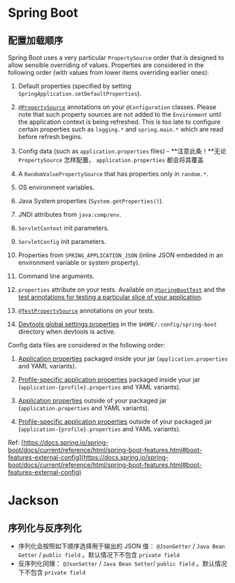 # Spring Boot
## 配置加载顺序
Spring Boot uses a very particular `PropertySource` order that is designed to allow sensible overriding of values. Properties are considered in the following order (with values from lower items overriding earlier ones):

1. Default properties (specified by setting `SpringApplication.setDefaultProperties`).

1. [`@PropertySource`](https://docs.spring.io/spring/docs/5.3.4/javadoc-api/org/springframework/context/annotation/PropertySource.html) annotations on your `@Configuration` classes. Please note that such property sources are not added to the `Environment` until the application context is being refreshed. This is too late to configure certain properties such as `logging.*` and `spring.main.*` which are read before refresh begins.

1. Config data (such as `application.properties` files) - **注意此条！**无论 `PropertySource` 怎样配置， `application.properties` 都会将其覆盖
1. A `RandomValuePropertySource` that has properties only in `random.*`.

1. OS environment variables.

1. Java System properties (`System.getProperties()`).

1. JNDI attributes from `java:comp/env`.

1. `ServletContext` init parameters.

1. `ServletConfig` init parameters.

1. Properties from `SPRING_APPLICATION_JSON` (inline JSON embedded in an environment variable or system property).

1. Command line arguments.

1. `properties` attribute on your tests. Available on [`@SpringBootTest`](https://docs.spring.io/spring-boot/docs/2.4.3/api/org/springframework/boot/test/context/SpringBootTest.html) and the [test annotations for testing a particular slice of your application](https://docs.spring.io/spring-boot/docs/current/reference/html/spring-boot-features.html#boot-features-testing-spring-boot-applications-testing-autoconfigured-tests).

1. [`@TestPropertySource`](https://docs.spring.io/spring/docs/5.3.4/javadoc-api/org/springframework/test/context/TestPropertySource.html) annotations on your tests.

1. [Devtools global settings properties](https://docs.spring.io/spring-boot/docs/current/reference/html/using-spring-boot.html#using-boot-devtools-globalsettings) in the `$HOME/.config/spring-boot` directory when devtools is active.



Config data files are considered in the following order:

1. [Application properties](https://docs.spring.io/spring-boot/docs/current/reference/html/spring-boot-features.html#boot-features-external-config-files) packaged inside your jar (`application.properties` and YAML variants).

1. [Profile-specific application properties](https://docs.spring.io/spring-boot/docs/current/reference/html/spring-boot-features.html#boot-features-external-config-files-profile-specific) packaged inside your jar (`application-{profile}.properties` and YAML variants).

1. [Application properties](https://docs.spring.io/spring-boot/docs/current/reference/html/spring-boot-features.html#boot-features-external-config-files) outside of your packaged jar (`application.properties` and YAML variants).

1. [Profile-specific application properties](https://docs.spring.io/spring-boot/docs/current/reference/html/spring-boot-features.html#boot-features-external-config-files-profile-specific) outside of your packaged jar (`application-{profile}.properties` and YAML variants).



Ref: [https://docs.spring.io/spring-boot/docs/current/reference/html/spring-boot-features.html#boot-features-external-config](https://docs.spring.io/spring-boot/docs/current/reference/html/spring-boot-features.html#boot-features-external-config)


# Jackson
## 序列化与反序列化

- 序列化会按照如下顺序选择用于输出的 JSON 值： `@JsonGetter` / `Java Bean Getter` / `public field` 。默认情况下不包含 `private field` 
- 反序列化同理： `@JsonSetter` / `Java Bean Setter`/ `public field` 。默认情况下不包含 `private field`

